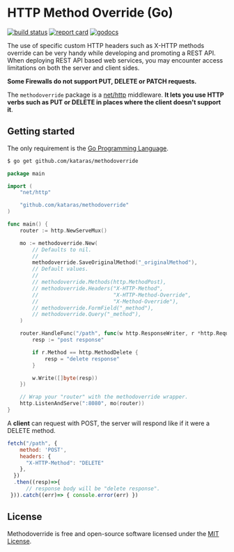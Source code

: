 # HTTP Method Override (Go)

[![build status](https://img.shields.io/github/actions/workflow/status/kataras/methodoverride/ci.yml?style=for-the-badge)](https://github.com/kataras/methodoverride/actions) [![report card](https://img.shields.io/badge/report%20card-a%2B-ff3333.svg?style=for-the-badge)](https://goreportcard.com/report/github.com/kataras/methodoverride) [![godocs](https://img.shields.io/badge/go-%20docs-488AC7.svg?style=for-the-badge)](https://pkg.go.dev/github.com/kataras/methodoverride)

The use of specific custom HTTP headers such as X-HTTP methods override can be very handy while developing and promoting a REST API. When deploying REST API based web services, you may encounter access limitations on both the server and client sides.

**Some Firewalls do not support PUT, DELETE or PATCH requests.**

The `methodoverride` package is a [net/http](https://pkg.go.dev/net/http) middleware. **It lets you use HTTP verbs such as PUT or DELETE in places where the client doesn't support it**.

## Getting started

The only requirement is the [Go Programming Language](https://go.dev/dl/).

```sh
$ go get github.com/kataras/methodoverride
```

```go
package main

import (
    "net/http"

    "github.com/kataras/methodoverride"
)

func main() {
    router := http.NewServeMux()

    mo := methodoverride.New( 
        // Defaults to nil. 
        // 
        methodoverride.SaveOriginalMethod("_originalMethod"), 
        // Default values. 
        // 
        // methodoverride.Methods(http.MethodPost), 
        // methodoverride.Headers("X-HTTP-Method",
        //                        "X-HTTP-Method-Override",
        //                        "X-Method-Override"), 
        // methodoverride.FormField("_method"), 
        // methodoverride.Query("_method"), 
    ) 

    router.HandleFunc("/path", func(w http.ResponseWriter, r *http.Request) {
        resp := "post response"

        if r.Method == http.MethodDelete {
            resp = "delete response"
        }

        w.Write([]byte(resp))
    })

    // Wrap your "router" with the methodoverride wrapper. 
    http.ListenAndServe(":8080", mo(router))
}

```

A **client** can request with POST, the server will respond like if it were a DELETE method.

```js
fetch("/path", {
    method: 'POST',
    headers: {
      "X-HTTP-Method": "DELETE"
    },
  })
  .then((resp)=>{
      // response body will be "delete response". 
 })).catch((err)=> { console.error(err) })
```

## License

Methodoverride is free and open-source software licensed under the [MIT License](https://tldrlegal.com/license/mit-license).
